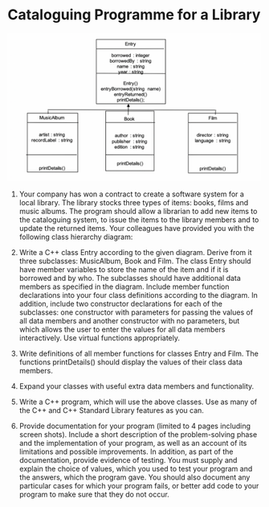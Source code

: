 # Cataloguing Programme for a Library

![alt-text](Diagram.png?raw=true "Diagram")



1.	Your company has won a contract to create a software system for a local library. The library stocks three types of items: books, films and music albums. The program should allow a librarian to add new items to the cataloguing system, to issue the items to the library members and to update the returned items. Your colleagues have provided you with the following class hierarchy diagram: 

2.	Write a C++ class Entry according to the given diagram. Derive from it three subclasses: MusicAlbum, Book and Film. The class Entry should have member variables to store the name of the item and if it is borrowed and by who. The subclasses should have additional data members as specified in the diagram. Include member function declarations into your four class definitions according to the diagram. In addition, include two constructor declarations for each of the subclasses: one constructor with parameters for passing the values of all data members and another constructor with no parameters, but which allows the user to enter the values for all data members interactively. Use virtual functions appropriately.

3.	Write definitions of all member functions for classes Entry and Film. The functions printDetails() should display the values of their class data members.	  	       							

4.	Expand your classes with useful extra data members and functionality.					
					
5.	Write a C++ program, which will use the above classes. Use as many of the C++ and C++ Standard Library features as you can.		

6.	Provide documentation for your program (limited to 4 pages including screen shots). Include a short description of the problem-solving phase and the implementation of your program, as well as an account of its limitations and possible improvements. In addition, as part of the documentation, provide evidence of testing. You must supply and explain the choice of values, which you used to test your program and the answers, which the program gave. You should also document any particular cases for which your program fails, or better add code to your program to make sure that they do not occur. 
